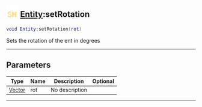 ## <img src="../../.gitbook/assets/shared.png" width="32" height="32" /> [Entity](../entity/README.md):setRotation

```lua
void Entity:setRotation(rot)
```

Sets the rotation of the ent in degrees<br>

-----------------
## Parameters

| Type   | Name | Description | Optional |
| ------ | ---- | ----------- | -------: |
| [Vector](../vector/README.md) | rot | No description |  |


--------
